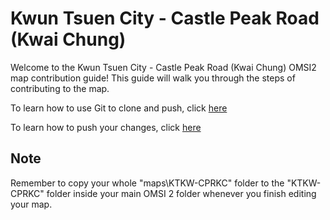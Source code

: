 # Kwun Tsuen City - Castle Peak Road (Kwai Chung)

Welcome to the Kwun Tsuen City - Castle Peak Road (Kwai Chung) OMSI2 map contribution guide! This guide will walk you through the steps of contributing to the map.

To learn how to use Git to clone and push, click [here](https://github.com/FreeHK-Lunity/KTKW-CPRKC/blob/master/Util/how-to-use-git.md)

To learn how to push your changes, click [here](https://github.com/FreeHK-Lunity/KTKW-CPRKC/blob/master/Util/how-to-PR.md)

## Note

Remember to copy your whole "maps\KTKW-CPRKC" folder to the "KTKW-CPRKC" folder inside your main OMSI 2 folder whenever you finish editing your map.
